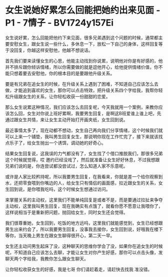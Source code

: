 # 女生说她好累怎么回能把她约出来见面 - P1 - 7情子 - BV1724y157Ei

女生说好累，怎么回能把他约下来见面，很多兄弟遇到这个问题的时候，通常都主要安慰女生，跟女生说一些什么，多休息一下，放松一下自己的身体，这样回复等于没回复，你越这样安慰他，他越不想说话。

首先我们要来读懂女生的心思，他能主动找到你说累，说明他对你是有好感的，他并不排斥跟你倾诉情绪，所以你需要做的就是逗他开心，给他提供情绪价值，你不能只想着要去安慰他，你的根本目的是要跟他升级关系。

要是有兄弟在追女生的时候，在升级关系上遇到了困难，不知道自己应该怎么去做，才能追到喜欢的女生，那你可以点击特效，把升级关系四个字给我，我帮你轻松升级跟女生的关系，让你轻松收获一份甜甜的恋爱。

那么女生说累这种情况，我们应该怎么去回复呢，今天我就用一个案例，来教你应该怎么回，女生对你说上班好累啊，我要男生回复，是啊这B班爱谁上谁上吧，先通过跟女生共情，来让女生主动开始打开画夹纸，女生回到说。

最近事情太多了，现在动都不想动，女生自己再向我们分享情绪，这个时候我们就可以上来一个铺垫，我叫男生回复女生，那说明你现在工作忙完了，接下来就该找点乐子了，给女生抛出一个诱饵，调动她的好奇心。

结果女生回复说，这我误的力气都没有了，女生找了个借口推脱我们，那很多兄弟这个时候就觉得，哎 邀约已经没戏了，然后就准备让女生好好休息，不过我想跟兄弟们说的是，你连尝试都没尝试过，怎么知道人家不乐意呢。

或许是人家比较矜持呢，所以我要男生回复，在我看来，你就是差一个给你观察到水，还把零食喂到你嘴边的人，给女生只有情侣的画面感，拉近跟女生的关系，女生回到说，是你喂我吃吗，这个时候女生想通过访问。

来掌握关系的主动权，这里我们不能单纯回复是或者不是，而是要通过拉扯来争夺主动权，这里我叫男生回复，现在我确实有点饿了，就看你愿不愿意让我喂你了，这样说相当于是重新把问题，抛回给女生，同时女生还会觉得。

我们很尊重她，女生回到，吃饭的地方远吗，这里我们就能感觉到，女生已经想跟男生出来约会了，所以我要男生回复，没事我去接你，女生回到说，好哦我在楼下等你，当天晚上男生在跟女生聊得很开心，第二天一早。

女生还主动问男生起床了没，这种聊天的思维你学会了没，如果你在追女生的时候呢，不知道自己应该怎么去聊，才能让女生对你产生好感，那你可以点击头像，发聊天两个字给我，我教你怎么跟女生聊天。

让你轻松收获女生的好感，我是七哥 你们请赶着走，请赶快去找我 准没错。